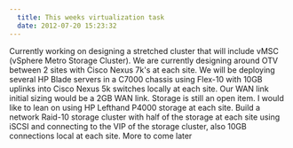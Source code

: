 ```yaml
---
  title: This weeks virtualization task
  date: 2012-07-20 15:23:32
---
```


Currently working on designing a stretched cluster that will include
vMSC (vSphere Metro Storage Cluster). We are currently designing around
OTV between 2 sites with Cisco Nexus 7k's at each site. We will be
deploying several HP Blade servers in a C7000 chassis using Flex-10 with
10GB uplinks into Cisco Nexus 5k switches locally at each site. Our WAN
link initial sizing would be a 2GB WAN link. Storage is still an open
item. I would like to lean on using HP Lefthand P4000 storage at each
site. Build a network Raid-10 storage cluster with half of the storage
at each site using iSCSI and connecting to the VIP of the storage
cluster, also 10GB connections local at each site. More to come later
